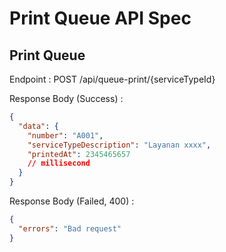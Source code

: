 # Print Queue API Spec

## Print Queue

Endpoint : POST /api/queue-print/{serviceTypeId}

Response Body (Success) :

```json
{
  "data": {
    "number": "A001",
    "serviceTypeDescription": "Layanan xxxx",
    "printedAt": 2345465657
    // millisecond
  }
}
```

Response Body (Failed, 400) :

```json
{
  "errors": "Bad request"
}
```